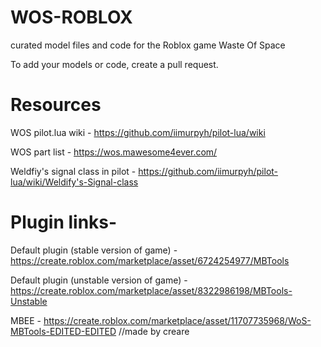 # WOS-ROBLOX
curated model files and code for the Roblox game Waste Of Space

To add your models or code, create a pull request.

# Resources

WOS pilot.lua wiki - https://github.com/iimurpyh/pilot-lua/wiki

WOS part list - https://wos.mawesome4ever.com/

Weldfiy's signal class in pilot - https://github.com/iimurpyh/pilot-lua/wiki/Weldify's-Signal-class



# Plugin links-


Default plugin (stable version of game) - https://create.roblox.com/marketplace/asset/6724254977/MBTools

Default plugin (unstable version of game) - https://create.roblox.com/marketplace/asset/8322986198/MBTools-Unstable

MBEE - https://create.roblox.com/marketplace/asset/11707735968/WoS-MBTools-EDITED-EDITED //made by creare

